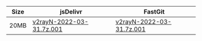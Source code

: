 |    Size   |     jsDelivr  | FastGit |
|  ---  |  ---  |  ---  |
| 20MB | [v2rayN-2022-03-31.7z.001](https://cdn.jsdelivr.net/gh/googleians/v2rayN-32@main/v2rayN-2022-03-31.7z.001) | [v2rayN-2022-03-31.7z.001](https://raw.fastgit.org/googleians/v2rayN-32/main/v2rayN-2022-03-31.7z.001) |
